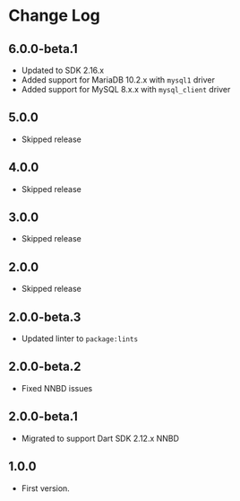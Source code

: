 # Change Log

## 6.0.0-beta.1

* Updated to SDK 2.16.x
* Added support for MariaDB 10.2.x with `mysql1` driver
* Added support for MySQL 8.x.x with `mysql_client` driver

## 5.0.0

* Skipped release

## 4.0.0

* Skipped release

## 3.0.0

* Skipped release

## 2.0.0

* Skipped release

## 2.0.0-beta.3

* Updated linter to `package:lints`

## 2.0.0-beta.2

* Fixed NNBD issues

## 2.0.0-beta.1

* Migrated to support Dart SDK 2.12.x NNBD

## 1.0.0

* First version.
